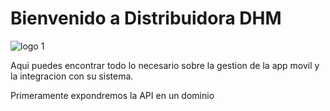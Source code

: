 # Bienvenido a Distribuidora DHM

![logo 1](https://github.com/DHM-DISTRIBUIDORA/.github/assets/7370358/ad4eedce-33ff-438c-ad35-18a109d9f0ef)


Aqui puedes encontrar todo lo necesario sobre la gestion de la app movil y la integracion con su sistema.


Primeramente expondremos la API en un dominio
